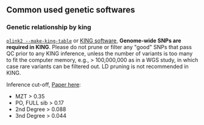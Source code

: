 ## Common used genetic softwares
### Genetic relationship by king
  [`plink2 --make-king-table`](https://www.cog-genomics.org/plink/2.0/distance#make_king) or [KING software](http://people.virginia.edu/~wc9c/KING/manual.html),
  **Genome-wide SNPs are required in KING**. Please do not prune or filter any "good" SNPs that pass QC prior to any KING 
  inference, unless the number of variants is too many to fit the computer memory,
  e.g., > 100,000,000 as in a WGS study, in which case rare variants can be filtered out. 
  LD pruning is not recommended in KING.
  
  Inference cut-off, [Paper here](https://academic.oup.com/bioinformatics/article/26/22/2867/228512):
  - MZT > 0.35
  - PO, FULL sib > 0.17
  - 2nd Degree > 0.088
  - 3nd Degree > 0.044
  
  
 
